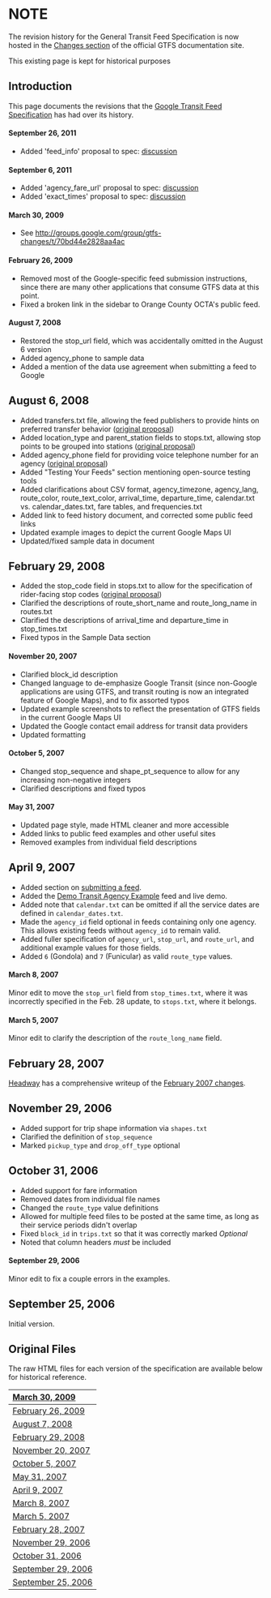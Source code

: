 # NOTE #

The revision history for the General Transit Feed Specification is now hosted in the [Changes section](https://developers.google.com/transit/gtfs/changes) of the official GTFS documentation site.

This existing page is kept for historical purposes

## Introduction ##

This page documents the revisions that the [Google Transit Feed Specification](http://code.google.com/transit/spec/transit_feed_specification.htm) has had over its history.

#### September 26, 2011 ####
  * Added 'feed\_info' proposal to spec: [discussion](https://groups.google.com/group/gtfs-changes/browse_thread/thread/4a1d1ee28f68d86c)
#### September 6, 2011 ####
  * Added 'agency\_fare\_url' proposal to spec: [discussion](https://groups.google.com/group/gtfs-changes/browse_thread/thread/669f6b3c6d3b0a01/a20633df56424c5e)
  * Added 'exact\_times' proposal to spec: [discussion](https://groups.google.com/group/gtfs-changes/browse_thread/thread/9d917d95b43b4d0b/1298765a30b12edf)
#### March 30, 2009 ####
  * See http://groups.google.com/group/gtfs-changes/t/70bd44e2828aa4ac
#### February 26, 2009 ####
  * Removed most of the Google-specific feed submission instructions, since there are many other applications that consume GTFS data at this point.
  * Fixed a broken link in the sidebar to Orange County OCTA's public feed.
#### August 7, 2008 ####
  * Restored the stop\_url field, which was accidentally omitted in the August 6 version
  * Added agency\_phone to sample data
  * Added a mention of the data use agreement when submitting a feed to Google
## August 6, 2008 ##
  * Added transfers.txt file, allowing the feed publishers to provide hints on preferred transfer behavior ([original proposal](http://groups.google.com/group/gtfs-changes/browse_thread/thread/d2090e9e2f37697b))
  * Added location\_type and parent\_station fields to stops.txt, allowing stop points to be grouped into stations ([original proposal](http://groups.google.com/group/gtfs-changes/browse_frm/thread/49c180c99f5aff2c/f46db59beec6bdba))
  * Added agency\_phone field for providing voice telephone number for an agency ([original proposal](http://groups.google.com/group/gtfs-changes/browse_thread/thread/f08b6de7cb9ecaa0))
  * Added "Testing Your Feeds" section mentioning open-source testing tools
  * Added clarifications about CSV format, agency\_timezone, agency\_lang, route\_color, route\_text\_color, arrival\_time, departure\_time, calendar.txt vs. calendar\_dates.txt, fare tables, and frequencies.txt
  * Added link to feed history document, and corrected some public feed links
  * Updated example images to depict the current Google Maps UI
  * Updated/fixed sample data in document
## February 29, 2008 ##
  * Added the stop\_code field in stops.txt to allow for the specification of rider-facing stop codes ([original proposal](http://groups.google.com/group/gtfs-changes/browse_thread/thread/93d03de5f6197b17))
  * Clarified the descriptions of route\_short\_name and route\_long\_name in routes.txt
  * Clarified the descriptions of arrival\_time and departure\_time in stop\_times.txt
  * Fixed typos in the Sample Data section
#### November 20, 2007 ####
  * Clarified block\_id description
  * Changed language to de-emphasize Google Transit (since non-Google applications are using GTFS, and transit routing is now an integrated feature of Google Maps), and to fix assorted typos
  * Updated example screenshots to reflect the presentation of GTFS fields in the current Google Maps UI
  * Updated the Google contact email address for transit data providers
  * Updated formatting
#### October 5, 2007 ####
  * Changed stop\_sequence and shape\_pt\_sequence to allow for any increasing non-negative integers
  * Clarified descriptions and fixed typos
#### May 31, 2007 ####
  * Updated page style, made HTML cleaner and more accessible
  * Added links to public feed examples and other useful sites
  * Removed examples from individual field descriptions
## April 9, 2007 ##
  * Added section on [submitting a feed](http://code.google.com/transit/spec/transit_feed_specification.htm#transitFeedSubmit).
  * Added the [Demo Transit Agency Example](http://code.google.com/transit/spec/transit_feed_specification.htm#transitAgencyExample) feed and live demo.
  * Added note that `calendar.txt` can be omitted if all the service dates are defined in `calendar_dates.txt`.
  * Made the `agency_id` field optional in feeds containing only one agency.  This allows existing feeds without `agency_id` to remain valid.
  * Added fuller specification of `agency_url`, `stop_url`, and `route_url`, and additional example values for those fields.
  * Added `6` (Gondola) and `7` (Funicular) as valid `route_type` values.

#### March 8, 2007 ####
Minor edit to move the `stop_url` field from `stop_times.txt`, where it was incorrectly specified in the Feb. 28 update, to `stops.txt`, where it belongs.

#### March 5, 2007 ####
Minor edit to clarify the description of the `route_long_name` field.

## February 28, 2007 ##
[Headway](http://headwayblog.com/) has a comprehensive writeup of the [February 2007 changes](http://headwayblog.com/2007/03/02/google-feed-spec-update-2007-02/).

## November 29, 2006 ##
  * Added support for trip shape information via `shapes.txt`
  * Clarified the definition of `stop_sequence`
  * Marked `pickup_type` and `drop_off_type` optional

## October 31, 2006 ##
  * Added support for fare information
  * Removed dates from individual file names
  * Changed the `route_type` value definitions
  * Allowed for multiple feed files to be posted at the same time, as long as their service periods didn't overlap
  * Fixed `block_id` in `trips.txt` so that it was correctly marked _Optional_
  * Noted that column headers _must_ be included

#### September 29, 2006 ####
Minor edit to fix a couple errors in the examples.

## September 25, 2006 ##
Initial version.

## Original Files ##
The raw HTML files for each version of the specification are available below for historical reference.


|[March 30, 2009](http://googletransitdatafeed.googlecode.com/svn/wiki/files/FeedSpecHistory/transit_feed_specification-20090330.htm)|
|:-----------------------------------------------------------------------------------------------------------------------------------|
|[February 26, 2009](http://googletransitdatafeed.googlecode.com/svn/wiki/files/FeedSpecHistory/transit_feed_specification-20090226.htm)|
|[August 7, 2008](http://googletransitdatafeed.googlecode.com/svn/wiki/files/FeedSpecHistory/transit_feed_specification-20080807.htm)|
|[February 29, 2008](http://googletransitdatafeed.googlecode.com/svn/wiki/files/FeedSpecHistory/transit_feed_specification-20080229.htm)|
|[November 20, 2007](http://googletransitdatafeed.googlecode.com/svn/wiki/files/FeedSpecHistory/transit_feed_specification-20071120.htm)|
|[October 5, 2007](http://googletransitdatafeed.googlecode.com/svn/wiki/files/FeedSpecHistory/transit_feed_specification-20071005.htm)|
|[May 31, 2007](http://googletransitdatafeed.googlecode.com/svn/wiki/files/FeedSpecHistory/transit_feed_specification-20070531.htm)|
|[April 9, 2007](http://googletransitdatafeed.googlecode.com/svn/wiki/files/FeedSpecHistory/transit_feed_specification-20070409.htm)|
|[March 8, 2007](http://googletransitdatafeed.googlecode.com/svn/wiki/files/FeedSpecHistory/transit_feed_specification-20070308.htm)|
|[March 5, 2007](http://googletransitdatafeed.googlecode.com/svn/wiki/files/FeedSpecHistory/transit_feed_specification-20070305.htm)|
|[February 28, 2007](http://googletransitdatafeed.googlecode.com/svn/wiki/files/FeedSpecHistory/transit_feed_specification-20070228.htm)|
|[November 29, 2006](http://googletransitdatafeed.googlecode.com/svn/wiki/files/FeedSpecHistory/transit_feed_specification-20061129.htm)|
|[October 31, 2006](http://googletransitdatafeed.googlecode.com/svn/wiki/files/FeedSpecHistory/transit_feed_specification-20061031.htm)|
|[September 29, 2006](http://googletransitdatafeed.googlecode.com/svn/wiki/files/FeedSpecHistory/transit_feed_specification-20060929.htm)|
|[September 25, 2006](http://googletransitdatafeed.googlecode.com/svn/wiki/files/FeedSpecHistory/transit_feed_specification-20060925.htm)|